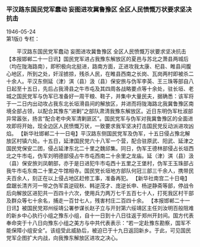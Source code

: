 ### 平汉路东国民党军蠢动  妄图进攻冀鲁豫区  全区人民愤慨万状要求坚决抗击  

1946-05-24  
第1版()
专栏：

　　平汉路东国民党军蠢动
    妄图进攻冀鲁豫区
    全区人民愤慨万状要求坚决抗击
    【本报邯郸二十一日讯】国民党军进占我豫东解放区的夏邑与苏北之萧县两城后（均在陇海路南），即积极向北挺进，路南方面，正进攻我太康、杞县、睢县间腹心地区，所到之处，奸淫掳掠，残杀人民，在睢县西南之长岗、瓦岗两村即被杀二十余人。平汉东侧延（津）淇（县）汲（县）保安旅与伪军李英、王三珠等部自八日起至十五日，先后占我滑县之牛市屯及其四周各战略要点等十余处，驻长垣、老城之国民党军与伪军已准备好一周干粮、鞋子，并集中大量民夫，据确悉：该军将于一二日内出动攻占我东北长垣滑县间的解放区，并进而将陇海路北我冀鲁豫区南境全部占领，以配合其豫东“进剿”之部队肃清我豫东解放区。近日东明伪军杜淑部异常嚣张，扬言“配合老中央军清剿匪区”。国民党军与伪军对我冀鲁豫区的全面进攻即将开始，现全边区人民愤慨万状，一致要求我军坚决打击国民党反动派进攻凶焰。
    【新华社邯郸二十一日电】平汉路东侧国民党军及伪军，十五日侵占豫北解放区村镇六处。十五日，延津国民党六十八军一个营，配合驻原武、阳武、延津之国民党保安二团，侵占延津东北二十里之魏邱集。同日，伪军王德林部侵占长垣西北之牛市屯，伪军刘明德部侵占牛市屯西南二十余里之龙庙。延（津）淇（县）汲（县）保安旅刘凤朝部，亦于是日进犯牛市屯西十五里之王堡村，伪军王玉珠部占我牛市屯东南二十里之牛馆相寺。国民党长垣地方部队何冠三部三千余人，携带民夫百余人，刻正在以上侵占地区赶修工事，准备再犯。
    【新华社南宫二十日电】盘踞长清齐河一带之伪军袁逆砚秋、韩逆茂才、庞逆长申、杨逆静斋等部，停战令后向解放区进犯共一百四十六次，使用兵力两万七千五百七十人，打死我区村干部及群众等七十余名，捕走一百廿七人，残害村庄二百四十余。
    【本报邯郸二十一日讯】被国民党郑州绥靖公署参谋长赵子立与开封第六绥靖区主任刘汝明百般阻难的新乡中心执行小组之豫东小组，自十一日到十八日往返于郑州开封间。国方代表奉命突于十八日向豫东小组之美方与中共代表表示：“若一定赴豫东勘察，国军不能保障小组安全”。该组受此威胁后，被迫已于十九日返回新乡。于此，可见国民党军企图扩大内战，向我豫东解放区进攻之决心。  
